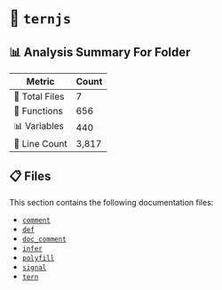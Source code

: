 # 📁 `ternjs`

## 📊 Analysis Summary For Folder

| Metric | Count |
|--------|-------|
| 📁 Total Files | 7 |
| 🔧 Functions | 656 |
| 📊 Variables | 440 |
| 🔢 Line Count | 3,817 |


## 📋 Files

This section contains the following documentation files:

- [`comment`](./comment.md)
- [`def`](./def.md)
- [`doc_comment`](./doc_comment.md)
- [`infer`](./infer.md)
- [`polyfill`](./polyfill.md)
- [`signal`](./signal.md)
- [`tern`](./tern.md)